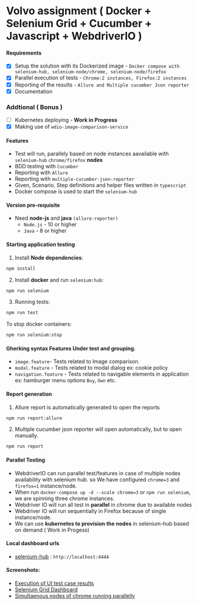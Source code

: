 # Volvo assignment ( Docker + Selenium Grid + Cucumber + Javascript + WebdriverIO )

#### Requirements

- [x] Setup the solution with its Dockerized image - `Docker compose with selenium-hub, selenium-node/chrome, selenium-node/firefox`
- [x] Parallel execution of tests - `Chrome:2 instances, Firefox:2 instances`
- [x] Reporting of the results - `Allure and Multiple cucumber Json reporter`
- [x] Documentation

### Addtional ( Bonus )

- [ ] Kubernetes deploying - **Work in Progress**
- [x] Making use of `wdio-image-comparison-service`

#### Features

- Test will run, parallely based on node instances aavailable with `selenium-hub` `chrome/firefox` **nodes**
- BDD testing with `Cucumber`
- Reporting with `Allure`
- Reporting with `multiple-cucumber-json-reporter`
- Given, Scenario, Step definitions and helper files written in `typescript`
- Docker compose is used to start the `selenium-hub`

#### Version pre-requisite

- Need **node-js** and **java** `(allure-reporter)`
  - `Node.js` - 10 or higher
  - `Java` - 8 or higher

#### Starting application testing

1. Install **Node dependencies**:

```sh
npm install
```

2. Install **docker** and run `selenium:hub`:

```sh
npm run selenium
```

3. Running tests:

```sh
npm run test
```

To stop docker containers:

```sh
npm run selenium:stop
```

#### Gherking syntax Features Under test and grouping.

- `image.feature`- Tests related to Image comparison.
- `modal.feature` - Tests related to modal dialog ex: cookie policy
- `navigation.feature` - Tests related to navigable elements in application ex: hamburger menu options `Buy`, `Own` etc.

#### Report generation

1. Allure report is automatically generated to open the reports

```sh
npm run report:allure
```

2. Multiple cucumber json reporter will open automatically, but to open manually.

```sh
npm run report
```

#### Parallel Testing

- WebdriverIO can run parallel test/features in case of multiple nodes availability with selenium hub.
  so We have configured `chrome=3` and `firefox=1` instance/node.
- When run `docker-compose up -d --scale chrome=3` or `npm run selenium`, we are spinning three chrome instances.
- Webdriver IO will run all test in **parallel** in chrome due to available nodes
- Webdriver IO will run sequentially in Firefox because of single instance/node.
- We can use **kubernetes to provision the nodes** in selenium-hub based on demand ( Work in Progess)

#### Local dashboard urls

- [selenium-hub](https://share.anysnap.app/f8zhG3avvtnn) : `http://localhost:4444`

#### Screenshots:

- [Execution of UI test case results](https://share.anysnap.app/fZGB31iWuuDQ)
- [Selenium Grid Dashboard](https://share.anysnap.app/fCfzXv5iYeBS)
- [Simultaenous nodes of chrome running parallelly](https://share.anysnap.app/fXy17mRrZGLN)
